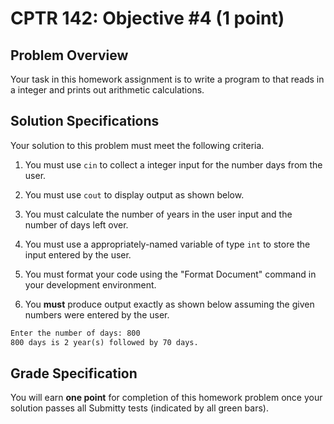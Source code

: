 # CPTR 142: Objective #4 (1 point)

## Problem Overview

Your task in this homework assignment is to write a program to that reads in a integer and prints out arithmetic calculations.

## Solution Specifications

Your solution to this problem must meet the following criteria.

1. You must use `cin` to collect a integer input for the number days from the user.

1. You must use `cout` to display output as shown below.

1. You must calculate the number of years in the user input and the number of days left over.

1. You must use a appropriately-named variable of type `int` to store the input entered by the user.

1. You must format your code using the "Format Document" command in your development environment.

1. You **must** produce output exactly as shown below assuming the given numbers were entered by the user.

```html
Enter the number of days: 800
800 days is 2 year(s) followed by 70 days.
```

## Grade Specification

You will earn **one point** for completion of this homework problem once your solution passes all Submitty tests (indicated by all green bars).

